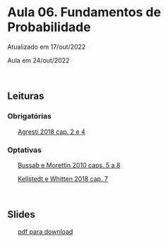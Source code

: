 

# Aula 06. Fundamentos de Probabilidade

Atualizado em 17/out/2022

Aula em 24/out/2022

<br>

## Leituras

### Obrigatórias 

&nbsp;&nbsp;&nbsp;&nbsp;&nbsp; [Agresti 2018 cap. 2 e 4](leituras/agresti-2018-cap2e4.pdf)

### Optativas

&nbsp;&nbsp;&nbsp;&nbsp;&nbsp; [Bussab e Morettin 2010 caps. 5 a 8](leituras/bussab-morettin-2010-cap5a8.pdf)

&nbsp;&nbsp;&nbsp;&nbsp;&nbsp; [Kellstedt e Whitten 2018 cap. 7](leituras/kellstedt-whitten-2018-cap7.pdf)

<br>

## Slides
 
&nbsp;&nbsp;&nbsp;&nbsp;&nbsp; [pdf para download](slides/MQ_2022_Aula_06.pdf)
 
<br>







